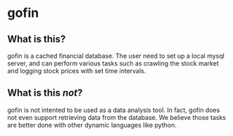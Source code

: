 # gofin
## What is this?
gofin is a cached financial database. The user need to set up a local mysql server, and can perform various tasks such as crawling the stock market and logging stock prices with set time intervals.

## What is this *not*?
gofin is not intented to be used as a data analysis tool. In fact, gofin does not even support retrieving data from the database. We believe those tasks are better done with other dynamic languages like python.
